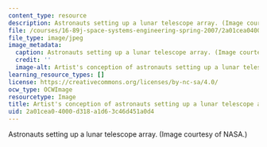 ```yaml
---
content_type: resource
description: Astronauts setting up a lunar telescope array. (Image courtesy of NASA.)
file: /courses/16-89j-space-systems-engineering-spring-2007/2a01cea04000d318a1d63c46d451a0d4_16-89js07.jpg
file_type: image/jpeg
image_metadata:
  caption: Astronauts setting up a lunar telescope array. (Image courtesy of [NASA](http://www.nasa.gov/mission_pages/exploration/multimedia/jfa18844_prt.htm).)
  credit: ''
  image-alt: Artist's conception of astronauts setting up a lunar telescope array.
learning_resource_types: []
license: https://creativecommons.org/licenses/by-nc-sa/4.0/
ocw_type: OCWImage
resourcetype: Image
title: Artist's conception of astronauts setting up a lunar telescope array
uid: 2a01cea0-4000-d318-a1d6-3c46d451a0d4
---
```

Astronauts setting up a lunar telescope array. (Image courtesy of NASA.)